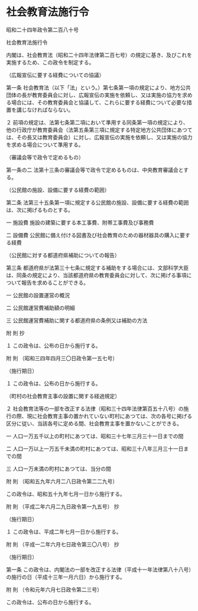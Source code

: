 # 社会教育法施行令

昭和二十四年政令第二百八十号

社会教育法施行令

内閣は、社会教育法（昭和二十四年法律第二百七号）の規定に基き、及びこれを実施するため、この政令を制定する。

（広報宣伝に要する経費についての協議）

第一条 社会教育法（以下「法」という。）第七条第一項の規定により、地方公共団体の長が教育委員会に対し、広報宣伝の実施を依頼し、又は実施の協力を求める場合には、その教育委員会と協議して、これらに要する経費について必要な措置を講じなければならない。

２ 前項の規定は、法第七条第二項において準用する同条第一項の規定により、他の行政庁が教育委員会（法第五条第三項に規定する特定地方公共団体にあつては、その長又は教育委員会）に対し、広報宣伝の実施を依頼し、又は実施の協力を求める場合について準用する。

（審議会等で政令で定めるもの）

第一条の二 法第十三条の審議会等で政令で定めるものは、中央教育審議会とする。

（公民館の施設、設備に要する経費の範囲）

第二条 法第三十五条第一項に規定する公民館の施設、設備に要する経費の範囲は、次に掲げるものとする。

一 施設費 施設の建築に要する本工事費、附帯工事費及び事務費

二 設備費 公民館に備え付ける図書及び社会教育のための器材器具の購入に要する経費

（公民館に対する都道府県補助についての報告）

第三条 都道府県が法第三十七条に規定する補助をする場合には、文部科学大臣は、同条の規定により、当該都道府県の教育委員会に対して、次に掲げる事項について報告を求めることができる。

一 公民館の設置運営の概況

二 公民館運営費補助額の明細

三 公民館運営費補助に関する都道府県の条例又は補助の方法

附 則 抄

１ この政令は、公布の日から施行する。

附 則 （昭和三四年四月三〇日政令第一五七号）

（施行期日）

１ この政令は、公布の日から施行する。

（町村の社会教育主事の設置に関する経過規定）

２ 社会教育法等の一部を改正する法律（昭和三十四年法律第百五十八号）の施行の際、現に社会教育主事の置かれていない町村にあつては、次の各号に掲げる区分に従い、当該各号に定める間、社会教育主事を置かないことができる。

一 人口一万五千以上の町村にあつては、昭和三十七年三月三十一日までの間

二 人口一万以上一万五千未満の町村にあつては、昭和三十八年三月三十一日までの間

三 人口一万未満の町村にあつては、当分の間

附 則 （昭和五九年六月二八日政令第二二九号）

この政令は、昭和五十九年七月一日から施行する。

附 則 （平成二年六月二九日政令第一九五号） 抄

（施行期日）

１ この政令は、平成二年七月一日から施行する。

附 則 （平成一二年六月七日政令第三〇八号） 抄

（施行期日）

第一条 この政令は、内閣法の一部を改正する法律（平成十一年法律第八十八号）の施行の日（平成十三年一月六日）から施行する。

附 則 （令和元年六月七日政令第二三号）

この政令は、公布の日から施行する。
